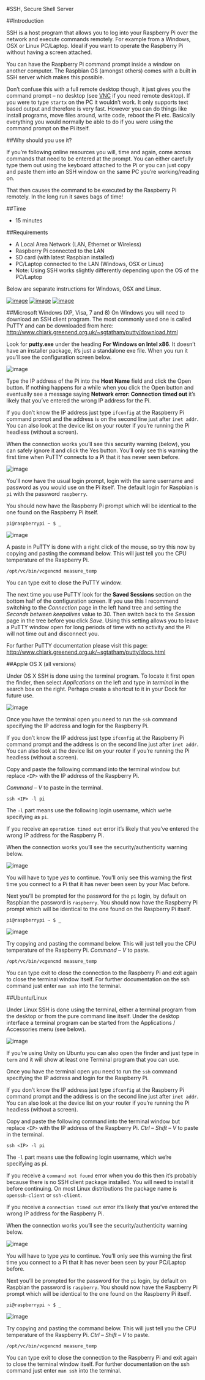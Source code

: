 #SSH, Secure Shell Server

##Introduction

SSH is a host program that allows you to log into your Raspberry Pi over the network and execute commands remotely.  For example from a Windows, OSX or Linux PC/Laptop.  Ideal if you want to operate the Raspberry Pi without having a screen attached.

You can have the Raspberry Pi command prompt inside a window on another computer.  The Raspbian OS (amongst others) comes with a built in SSH server which makes this possible.

Don’t confuse this with a full remote desktop though, it just gives you the command prompt – no desktop (see [VNC](./vnc.md) if you need remote desktop).  If you were to type `startx` on the PC it wouldn’t work.  It only supports text based output and therefore is very fast.  However you can do things like install programs, move files around, write code, reboot the Pi etc.  Basically everything you would normally be able to do if you were using the command prompt on the Pi itself.

##Why should you use it?

If you’re following online resources you will, time and again, come across commands that need to be entered at the prompt.  You can either carefully type them out using the keyboard attached to the Pi or you can just copy and paste them into an SSH window on the same PC you’re working/reading on.

That then causes the command to be executed by the Raspberry Pi remotely.  In the long run it saves bags of time!

##Time
* 15 minutes

##Requirements
* A Local Area Network (LAN, Ethernet or Wireless)
* Raspberry Pi connected to the LAN
* SD card (with latest Raspbian installed)
* PC/Laptop connected to the LAN (Windows, OSX or Linux)
* Note: Using SSH works slightly differently depending upon the OS of the PC/Laptop

Below are separate instructions for Windows, OSX and Linux.

[![image](./images/win.jpg)](#microsoft-windows-xp-visa-7-and-8)
[![image](./images/osx.jpg)](#apple-os-x-all-versions)
[![image](./images/tux.jpg)](#ubuntulinux)

##Microsoft Windows (XP, Visa, 7 and 8)
On Windows you will need to download an SSH client program.  The most commonly used one is called PuTTY and can be downloaded from here: http://www.chiark.greenend.org.uk/~sgtatham/putty/download.html

Look for **putty.exe** under the heading **For Windows on Intel x86**.
It doesn’t have an installer package, it’s just a standalone exe file.  When you run it you’ll see the configuration screen below.

![image](./images/ssh/win/ssh-win-config.png "PuTTY config")

Type the IP address of the Pi into the **Host Name** field and click the Open button.  If nothing happens for a while when you click the Open button and eventually see a message saying **Network error: Connection timed out** it’s likely that you’ve entered the wrong IP address for the Pi.

If you don’t know the IP address just type `ifconfig` at the Raspberry Pi command prompt and the address is on the second line just after `inet addr`.  You can also look at the device list on your router if you’re running the Pi headless (without a screen).

When the connection works you’ll see this security warning (below), you can safely ignore it and click the Yes button.  You’ll only see this warning the first time when PuTTY connects to a Pi that it has never seen before.

![image](./images/ssh/win/ssh-win-warning.png "PuTTY warning")

You’ll now have the usual login prompt, login with the same username and password as you would use on the Pi itself.  The default login for Raspbian is `pi` with the password `raspberry`.

You should now have the Raspberry Pi prompt which will be identical to the one found on the Raspberry Pi itself.

`pi@raspberrypi ~ $ _`

![image](./images/ssh/win/ssh-win-window.png "PuTTY connected")

A paste in PuTTY is done with a right click of the mouse, so try this now by copying and pasting the command below.  This will just tell you the CPU temperature of the Raspberry Pi.

`/opt/vc/bin/vcgencmd measure_temp`

You can type exit to close the PuTTY window.

The next time you use PuTTY look for the **Saved Sessions** section on the bottom half of the configuration screen.  If you use this I recommend switching to the *Connection* page in the left hand tree and setting the *Seconds between keepalives* value to 30.  Then switch back to the *Session* page in the tree before you click *Save*.  Using this setting allows you to leave a PuTTY window open for long periods of time with no activity and the Pi will not time out and disconnect you.

For further PuTTY documentation please visit this page: http://www.chiark.greenend.org.uk/~sgtatham/putty/docs.html

##Apple OS X (all versions)

Under OS X SSH is done using the terminal program.  To locate it first open the finder, then select *Applications* on the left and type in *terminal* in the search box on the right.  Perhaps create a shortcut to it in your Dock for future use.

![image](./images/ssh/osx/ssh-osx-finder.png "OSX finder")

Once you have the terminal open you need to run the `ssh` command specifying the IP address and login for the Raspberry Pi.

If you don’t know the IP address just type `ifconfig` at the Raspberry Pi command prompt and the address is on the second line just after `inet addr`.  You can also look at the device list on your router if you’re running the Pi headless (without a screen).

Copy and paste the following command into the terminal window but replace `<IP>` with the IP address of the Raspberry Pi.

*Command – V* to paste in the terminal.

`ssh <IP> -l pi`

The `-l` part means use the following login username, which we’re specifying as `pi`.

If you receive an `operation timed out` error it’s likely that you’ve entered the wrong IP address for the Raspberry Pi.

When the connection works you’ll see the security/authenticity warning below.

![image](./images/ssh/osx/ssh-osx-login.png "OSX login warning")

You will have to type *yes* to continue.  You’ll only see this warning the first time you connect to a Pi that it has never been seen by your Mac before.

Next you’ll be prompted for the password for the `pi` login, by default on Raspbian the password is `raspberry`.  You should now have the Raspberry Pi prompt which will be identical to the one found on the Raspberry Pi itself.

`pi@raspberrypi ~ $ _`

![image](./images/ssh/osx/ssh-osx.png "OSX login warning")

Try copying and pasting the command below.  This will just tell you the CPU temperature of the Raspberry Pi.  *Command – V* to paste.

`/opt/vc/bin/vcgencmd measure_temp`

You can type exit to close the connection to the Raspberry Pi and exit again to close the terminal window itself.  For further documentation on the ssh command just enter `man ssh` into the terminal.

##Ubuntu/Linux

Under Linux SSH is done using the terminal, either a terminal program from the desktop or from the pure command line itself.  Under the desktop interface a terminal program can be started from the Applications / Accessories menu (see below).

![image](./images/ssh/linux/ssh-ubuntu-menu.png "Ubuntu menu")

If you’re using Unity on Ubuntu you can also open the finder and just type in `term` and it will show at least one Terminal program that you can use.

Once you have the terminal open you need to run the `ssh` command specifying the IP address and login for the Raspberry Pi.

If you don’t know the IP address just type `ifconfig` at the Raspberry Pi command prompt and the address is on the second line just after `inet addr`.  You can also look at the device list on your router if you’re running the Pi headless (without a screen).

Copy and paste the following command into the terminal window but replace `<IP>` with the IP address of the Raspberry Pi.  *Ctrl – Shift – V* to paste in the terminal.

`ssh <IP> -l pi`

The `-l` part means use the following login username, which we’re specifying as pi.

If you receive a `command not found` error when you do this then it’s probably because there is no SSH client package installed.  You will need to install it before continuing.  On most Linux distributions the package name is `openssh-client` or `ssh-client`.

If you receive a `connection timed out` error it’s likely that you’ve entered the wrong IP address for the Raspberry Pi.

When the connection works you’ll see the security/authenticity warning below.

![image](./images/ssh/linux/ssh-ubuntu-login.png "Ubuntu login warning")

You will have to type *yes* to continue.  You’ll only see this warning the first time you connect to a Pi that it has never been seen by your PC/Laptop before.

Next you’ll be prompted for the password for the `pi` login, by default on Raspbian the password is `raspberry`.  You should now have the Raspberry Pi prompt which will be identical to the one found on the Raspberry Pi itself.

`pi@raspberrypi ~ $ _`

![image](./images/ssh/linux/ssh-ubuntu.png "Ubuntu connected")

Try copying and pasting the command below.  This will just tell you the CPU temperature of the Raspberry Pi.  *Ctrl – Shift – V* to paste.

`/opt/vc/bin/vcgencmd measure_temp`

You can type exit to close the connection to the Raspberry Pi and exit again to close the terminal window itself.  For further documentation on the ssh command just enter `man ssh` into the terminal.
